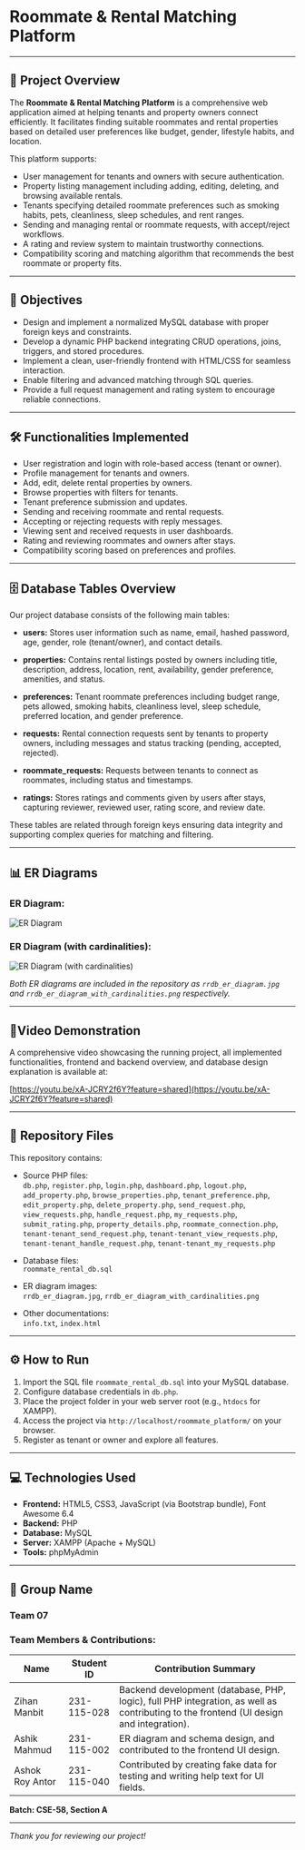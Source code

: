 # Roommate & Rental Matching Platform 

---

## 🧾 Project Overview

The **Roommate & Rental Matching Platform** is a comprehensive web application aimed at helping tenants and property owners connect efficiently. It facilitates finding suitable roommates and rental properties based on detailed user preferences like budget, gender, lifestyle habits, and location.

This platform supports:
- User management for tenants and owners with secure authentication.
- Property listing management including adding, editing, deleting, and browsing available rentals.
- Tenants specifying detailed roommate preferences such as smoking habits, pets, cleanliness, sleep schedules, and rent ranges.
- Sending and managing rental or roommate requests, with accept/reject workflows.
- A rating and review system to maintain trustworthy connections.
- Compatibility scoring and matching algorithm that recommends the best roommate or property fits.

---

## 🎯 Objectives

- Design and implement a normalized MySQL database with proper foreign keys and constraints.
- Develop a dynamic PHP backend integrating CRUD operations, joins, triggers, and stored procedures.
- Implement a clean, user-friendly frontend with HTML/CSS for seamless interaction.
- Enable filtering and advanced matching through SQL queries.
- Provide a full request management and rating system to encourage reliable connections.

---

## 🛠️ Functionalities Implemented 

- User registration and login with role-based access (tenant or owner).
- Profile management for tenants and owners.
- Add, edit, delete rental properties by owners.
- Browse properties with filters for tenants.
- Tenant preference submission and updates.
- Sending and receiving roommate and rental requests.
- Accepting or rejecting requests with reply messages.
- Viewing sent and received requests in user dashboards.
- Rating and reviewing roommates and owners after stays.
- Compatibility scoring based on preferences and profiles.

---

## 🗄️ Database Tables Overview

Our project database consists of the following main tables:

- **users:** Stores user information such as name, email, hashed password, age, gender, role (tenant/owner), and contact details.

- **properties:** Contains rental listings posted by owners including title, description, address, location, rent, availability, gender preference, amenities, and status.

- **preferences:** Tenant roommate preferences including budget range, pets allowed, smoking habits, cleanliness level, sleep schedule, preferred location, and gender preference.

- **requests:** Rental connection requests sent by tenants to property owners, including messages and status tracking (pending, accepted, rejected).

- **roommate_requests:** Requests between tenants to connect as roommates, including status and timestamps.

- **ratings:** Stores ratings and comments given by users after stays, capturing reviewer, reviewed user, rating score, and review date.

These tables are related through foreign keys ensuring data integrity and supporting complex queries for matching and filtering.

---

## 📊 ER Diagrams


### ER Diagram:



![ER Diagram](roommate_platform/rrdb_er_diagram.jpg)




### ER Diagram (with cardinalities):


![ER Diagram (with cardinalities)](roommate_platform/rrdb_er_diagram_with_cardinalities.png)


*Both ER diagrams are included in the repository as `rrdb_er_diagram.jpg` and `rrdb_er_diagram_with_cardinalities.png` respectively.*

---

## 🎥Video Demonstration

A comprehensive video showcasing the running project, all implemented functionalities, frontend and backend overview, and database design explanation is available at:

[https://youtu.be/xA-JCRY2f6Y?feature=shared](https://youtu.be/xA-JCRY2f6Y?feature=shared)

---

## 📂 Repository Files

This repository contains:

- Source PHP files:  
`db.php`, `register.php`, `login.php`, `dashboard.php`, `logout.php`, `add_property.php`, `browse_properties.php`, `tenant_preference.php`, `edit_property.php`, `delete_property.php`, `send_request.php`, `view_requests.php`, `handle_request.php`, `my_requests.php`, `submit_rating.php`, `property_details.php`, `roommate_connection.php`, `tenant-tenant_send_request.php`, `tenant-tenant_view_requests.php`, `tenant-tenant_handle_request.php`, `tenant-tenant_my_requests.php`

- Database files:  
  `roommate_rental_db.sql`

- ER diagram images:   
  `rrdb_er_diagram.jpg`, `rrdb_er_diagram_with_cardinalities.png` 

- Other documentations:  
  `info.txt`, `index.html`

---

## ⚙️ How to Run

1. Import the SQL file `roommate_rental_db.sql` into your MySQL database.
2. Configure database credentials in `db.php`.
3. Place the project folder in your web server root (e.g., `htdocs` for XAMPP).
4. Access the project via `http://localhost/roommate_platform/` on your browser.
5. Register as tenant or owner and explore all features.

---

## 💻 Technologies Used

- **Frontend:** HTML5, CSS3, JavaScript (via Bootstrap bundle), Font Awesome 6.4  
- **Backend:** PHP 
- **Database:** MySQL
- **Server:** XAMPP (Apache + MySQL) 
- **Tools:** phpMyAdmin

---

## 👥 Group Name  
### Team 07

### Team Members & Contributions:


| Name           | Student ID   | Contribution Summary                              |
|----------------|--------------|-------------------------------------------------|
| Zihan Manbit   | 231-115-028  | Backend development (database, PHP, logic), full PHP integration, as well as contributing to the frontend (UI design and integration). |
| Ashik Mahmud   | 231-115-002  | ER diagram and schema design, and contributed to the frontend UI design. |
| Ashok Roy Antor| 231-115-040  | Contributed by creating fake data for testing and writing help text for UI fields. |

 
**Batch: CSE-58, Section A**

---

*Thank you for reviewing our project!*

